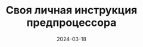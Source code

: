 ---
date: 2024-03-18
guid: 8524f4ce-8785-4202-bacc-82f002e6d2df
title: Своя личная инструкция предпроцессора
question: "Что сделает данный метод?"
options:
    - 'Ничего не произойдет'
    - 'Выйдет сообщение "1"'
    - 'Выпадет в исключение в коде'
    - 'Упадет на этапе "компиляции"'
correct: 0
explanation: |
    Любой блок кода можно обернуть в свою несуществующую инструкцию предпроцессора  
    Код никогда не выполнится, ошибок не будет  
    https://infostart.ru/1c/articles/2064238/
tags:
    - compiler
    - wtf
source: https://t.me/JuniorOneS/627
images:
    - /assets/questions/2024-03-18_1_1.jpg
---